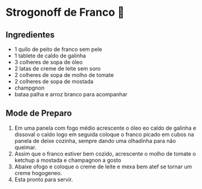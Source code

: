 # Strogonoff de Franco :chicken:

## Ingredientes

- 1 quilo de peito de franco sem pele
- 1 tablete de caldo de galinha
- 3 colheres de sopa de óleo
- 2 latas de creme de leite sem soro
- 2 colheres de sopa de molho de tomate
- 2 colheres de sopa de mostada
- champgnon
- bataa palha e arroz branco para acompanhar

## Mode de Preparo

1. Em uma panela com fogo médio acrescente o óleo eo caldo de galinha e dissoval o caldo logo em seguida coloque o franco picado em cubos na panela de deixe cozinha, sempre dando uma olhadinha para não queimar.
2. Assim que o franco estiver bem cozido, acrescente o molho de tomate o ketchup a mostada e champagnon a gosto
3. Abaixe ofogo e coloque o creme de leite e mexa bem atef se tornar um creme hogogeneo.
4. Esta pronto para servir.











